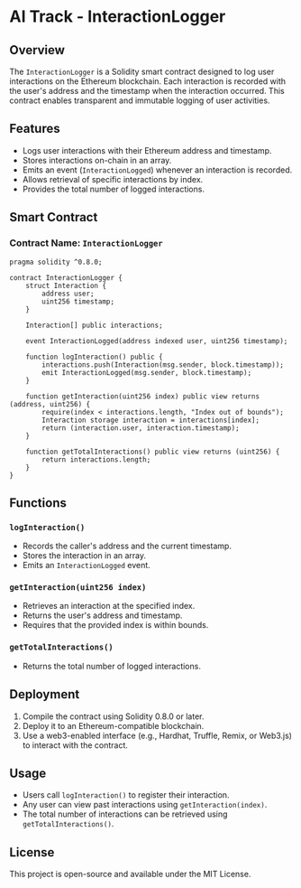 # AI Track - InteractionLogger

## Overview
The `InteractionLogger` is a Solidity smart contract designed to log user interactions on the Ethereum blockchain. Each interaction is recorded with the user's address and the timestamp when the interaction occurred. This contract enables transparent and immutable logging of user activities.

## Features
- Logs user interactions with their Ethereum address and timestamp.
- Stores interactions on-chain in an array.
- Emits an event (`InteractionLogged`) whenever an interaction is recorded.
- Allows retrieval of specific interactions by index.
- Provides the total number of logged interactions.

## Smart Contract
### Contract Name: `InteractionLogger`
```solidity
pragma solidity ^0.8.0;

contract InteractionLogger {
    struct Interaction {
        address user;
        uint256 timestamp;
    }

    Interaction[] public interactions;

    event InteractionLogged(address indexed user, uint256 timestamp);

    function logInteraction() public {
        interactions.push(Interaction(msg.sender, block.timestamp));
        emit InteractionLogged(msg.sender, block.timestamp);
    }

    function getInteraction(uint256 index) public view returns (address, uint256) {
        require(index < interactions.length, "Index out of bounds");
        Interaction storage interaction = interactions[index];
        return (interaction.user, interaction.timestamp);
    }

    function getTotalInteractions() public view returns (uint256) {
        return interactions.length;
    }
}
```

## Functions
### `logInteraction()`
- Records the caller's address and the current timestamp.
- Stores the interaction in an array.
- Emits an `InteractionLogged` event.

### `getInteraction(uint256 index)`
- Retrieves an interaction at the specified index.
- Returns the user's address and timestamp.
- Requires that the provided index is within bounds.

### `getTotalInteractions()`
- Returns the total number of logged interactions.

## Deployment
1. Compile the contract using Solidity 0.8.0 or later.
2. Deploy it to an Ethereum-compatible blockchain.
3. Use a web3-enabled interface (e.g., Hardhat, Truffle, Remix, or Web3.js) to interact with the contract.

## Usage
- Users call `logInteraction()` to register their interaction.
- Any user can view past interactions using `getInteraction(index)`.
- The total number of interactions can be retrieved using `getTotalInteractions()`.

## License
This project is open-source and available under the MIT License.

